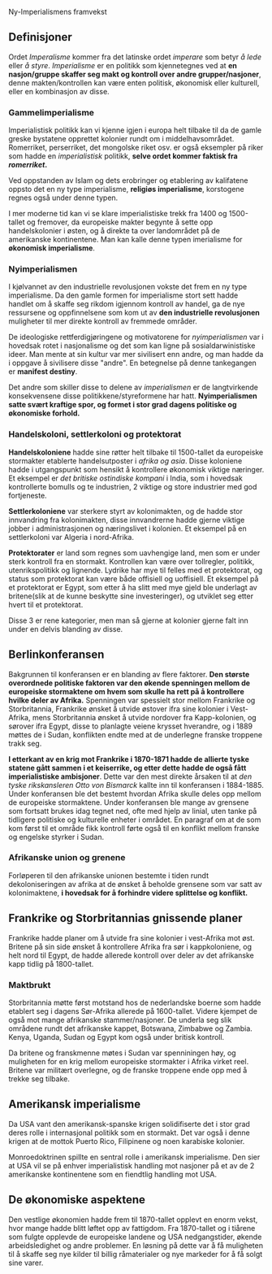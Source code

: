 Ny-Imperialismens framvekst

## Definisjoner
Ordet *Imperalisme* kommer fra det latinske ordet *imperare* som betyr *å lede* eller *å styre*. *Imperialisme* er en politikk som kjennetegnes ved at **en nasjon/gruppe skaffer seg makt og kontroll over andre grupper/nasjoner**, denne makten/kontrollen kan være enten politisk, økonomisk eller kulturell, eller en kombinasjon av disse.

### Gammelimperialisme
Imperialistisk politikk kan vi kjenne igjen i europa helt tilbake til da de gamle greske bystatene opprettet kolonier rundt om i middelhavsområdet. Romerriket, perserriket, det mongolske riket osv. er også eksempler på riker som hadde en *imperialistisk* politikk, **selve ordet kommer faktisk fra *romerriket*.**

Ved oppstanden av Islam og dets erobringer og etablering av kalifatene oppsto det en ny type imperialisme, **religiøs imperialisme**, korstogene regnes også under denne typen.

I mer moderne tid kan vi se klare imperialistiske trekk fra 1400 og 1500-tallet og fremover, da europeiske makter begynte å sette opp handelskolonier i østen, og å direkte ta over landområdet på de amerikanske kontinentene. Man kan kalle denne typen imerialisme for **økonomisk imperialisme**.

### Nyimperialismen
I kjølvannet av den industrielle revolusjonen vokste det frem en ny type imperialisme. Da den gamle formen for imperialisme stort sett hadde handlet om å skaffe seg rikdom igjennom kontroll av handel, ga de nye ressursene og oppfinnelsene som kom ut av **den industrielle revolusjonen** muligheter til mer direkte kontroll av fremmede områder.

De ideologiske rettferdigjøringene og motivatorene for *nyimperialismen* var i hovedsak rotet i nasjonalisme og det som kan ligne på sosialdarwinistiske ideer. Man mente at sin kultur var mer sivilisert enn andre, og man hadde da i oppgave å sivilisere disse "andre". En betegnelse på denne tankegangen er **manifest destiny**.


Det andre som skiller disse to delene av *imperialismen* er de langtvirkende konsekvensene disse politikkene/styreformene har hatt. **Nyimperialismen satte svært kraftige spor, og formet i stor grad dagens politiske og økonomiske forhold.**

### Handelskoloni, settlerkoloni og protektorat

**Handelskoloniene** hadde sine røtter helt tilbake til 1500-tallet da europeiske stormakter etablerte handelsutposter i *afrika og asia*. Disse koloniene hadde i utgangspunkt som hensikt å kontrollere økonomisk viktige næringer. Et eksempel er *det britiske ostindiske kompani* i India, som i hovedsak kontrollerte bomulls og te industrien, 2 viktige og store industrier med god fortjeneste.

**Settlerkoloniene** var sterkere styrt av kolonimakten, og de hadde stor innvandring fra kolonimakten, disse innvandrerne hadde gjerne viktige jobber i administrasjonen og næringslivet i kolonien. Et eksempel på en settlerkoloni var Algeria i nord-Afrika. 

**Protektorater** er land som regnes som uavhengige land, men som er under sterk kontroll fra en stormakt. Kontrollen kan være over tollregler, politikk, utenrikspolitikk og lignende. Lydrike har mye til felles med et protektorat, og status som protektorat kan være både offisiell og uoffisiell. Et eksempel på et protektorat er Egypt, som etter å ha slitt med mye gjeld ble underlagt av britene(slik at de kunne beskytte sine investeringer), og utviklet seg etter hvert til et protektorat.

Disse 3 er rene kategorier, men man så gjerne at kolonier gjerne falt inn under en delvis blanding av disse.

## Berlinkonferansen

Bakgrunnen til konferansen er en blanding av flere faktorer. 
**Den største overordnede politiske faktoren var den økende spenningen mellom de europeiske stormaktene om hvem som skulle ha rett på å kontrollere hvilke deler av Afrika.** Spenningen var spessielt stor mellom Frankrike og Storbritannia, Frankrike ønsket å utvide østover ifra sine kolonier i Vest-Afrika, mens Storbritannia ønsket å utvide nordover fra Kapp-kolonien, og sørover ifra Egypt, disse to planlagte veiene krysset hverandre, og i 1889 møttes de i Sudan, konflikten endte med at de underlegne franske troppene trakk seg.

**I etterkant av en krig mot Frankrike i 1870-1871 hadde de allierte tyske statene gått sammen i et keiserrike, og etter dette hadde de også fått imperialistiske ambisjoner**. Dette var den mest direkte årsaken til at *den tyske rikskansleren Otto von Bismarck* kallte inn til konferansen i 1884-1885. Under konferansen ble det bestemt hvordan Afrika skulle deles opp mellom de europeiske stormaktene. Under konferansen ble mange av grensene som fortsatt brukes idag tegnet ned, ofte med hjelp av linial, uten tanke på tidligere politiske og kulturelle enheter i området. En paragraf om at de som kom først til et område fikk kontroll førte også til en konflikt mellom franske og engelske styrker i Sudan.

### Afrikanske union og grenene
Forløperen til den afrikanske unionen bestemte i tiden rundt dekoloniseringen av afrika at de ønsket å beholde grensene som var satt av kolonimaktene, **i hovedsak for å forhindre videre splittelse og konflikt.**

## Frankrike og Storbritannias gnissende planer
Frankrike hadde planer om å utvide fra sine kolonier i vest-Afrika mot øst. Britene på sin side ønsket å kontrollere Afrika fra sør i kappkoloniene, og helt nord til Egypt, de hadde allerede kontroll over deler av det afrikanske kapp tidlig på 1800-tallet.

### Maktbrukt
Storbritannia møtte først motstand hos de nederlandske boerne som hadde etablert seg i dagens Sør-Afrika allerede på 1600-tallet. Videre kjempet de også mot mange afrikanske stammer/nasjoner. De underla seg slik områdene rundt det afrikanske kappet, Botswana, Zimbabwe og Zambia. Kenya, Uganda, Sudan og Egypt kom også under britisk kontroll.

Da britene og franskmenne møtes i Sudan var spenniningen høy, og muligheten for en krig mellom europeiske stormakter i Afrika virket reel. Britene var militært overlegne, og de franske troppene ende opp med å trekke seg tilbake.

## Amerikansk imperialisme
Da USA vant den amerikansk-spanske krigen solidifiserte det i stor grad deres rolle i internasjonal politikk som en stormakt. Det var også i denne krigen at de mottok Puerto Rico, Filipinene og noen karabiske kolonier.

Monroedoktrinen spillte en sentral rolle i amerikansk imperialisme. Den sier at USA vil se på enhver imperialistisk handling mot nasjoner på et av de 2 amerikanske kontinentene som en fiendtlig handling mot USA.

## De økonomiske aspektene
Den vestlige økonomien hadde frem til 1870-tallet opplevt en enorm vekst, hvor mange hadde blitt løftet opp av fattigdom. Fra 1870-tallet og i tiårene som fulgte opplevde de europeiske landene og USA nedgangstider, økende arbeidsledighet og andre problemer. En løsning på dette var å få muligheten til å skaffe seg nye kilder til billig råmaterialer og nye markeder for å få solgt sine varer.


